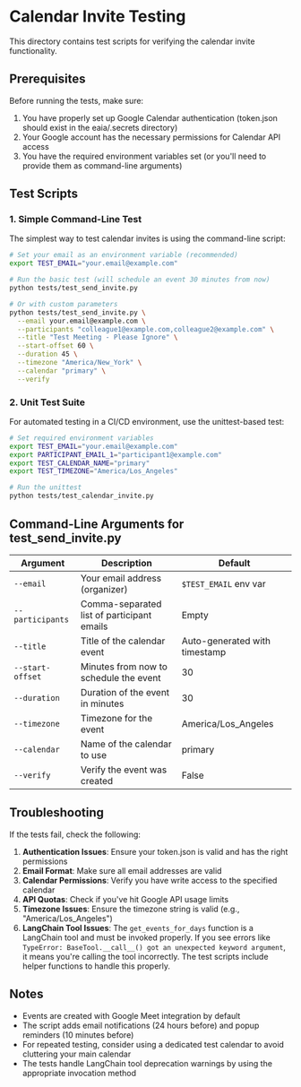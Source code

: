# Calendar Invite Testing

This directory contains test scripts for verifying the calendar invite functionality.

## Prerequisites

Before running the tests, make sure:

1. You have properly set up Google Calendar authentication (token.json should exist in the eaia/.secrets directory)
2. Your Google account has the necessary permissions for Calendar API access
3. You have the required environment variables set (or you'll need to provide them as command-line arguments)

## Test Scripts

### 1. Simple Command-Line Test

The simplest way to test calendar invites is using the command-line script:

```bash
# Set your email as an environment variable (recommended)
export TEST_EMAIL="your.email@example.com"

# Run the basic test (will schedule an event 30 minutes from now)
python tests/test_send_invite.py

# Or with custom parameters
python tests/test_send_invite.py \
  --email your.email@example.com \
  --participants "colleague1@example.com,colleague2@example.com" \
  --title "Test Meeting - Please Ignore" \
  --start-offset 60 \
  --duration 45 \
  --timezone "America/New_York" \
  --calendar "primary" \
  --verify
```

### 2. Unit Test Suite

For automated testing in a CI/CD environment, use the unittest-based test:

```bash
# Set required environment variables
export TEST_EMAIL="your.email@example.com"
export PARTICIPANT_EMAIL_1="participant1@example.com"
export TEST_CALENDAR_NAME="primary"
export TEST_TIMEZONE="America/Los_Angeles"

# Run the unittest
python tests/test_calendar_invite.py
```

## Command-Line Arguments for test_send_invite.py

| Argument | Description | Default |
|----------|-------------|---------|
| `--email` | Your email address (organizer) | `$TEST_EMAIL` env var |
| `--participants` | Comma-separated list of participant emails | Empty |
| `--title` | Title of the calendar event | Auto-generated with timestamp |
| `--start-offset` | Minutes from now to schedule the event | 30 |
| `--duration` | Duration of the event in minutes | 30 |
| `--timezone` | Timezone for the event | America/Los_Angeles |
| `--calendar` | Name of the calendar to use | primary |
| `--verify` | Verify the event was created | False |

## Troubleshooting

If the tests fail, check the following:

1. **Authentication Issues**: Ensure your token.json is valid and has the right permissions
2. **Email Format**: Make sure all email addresses are valid
3. **Calendar Permissions**: Verify you have write access to the specified calendar
4. **API Quotas**: Check if you've hit Google API usage limits
5. **Timezone Issues**: Ensure the timezone string is valid (e.g., "America/Los_Angeles")
6. **LangChain Tool Issues**: The `get_events_for_days` function is a LangChain tool and must be invoked properly. If you see errors like `TypeError: BaseTool.__call__() got an unexpected keyword argument`, it means you're calling the tool incorrectly. The test scripts include helper functions to handle this properly.

## Notes

- Events are created with Google Meet integration by default
- The script adds email notifications (24 hours before) and popup reminders (10 minutes before)
- For repeated testing, consider using a dedicated test calendar to avoid cluttering your main calendar
- The tests handle LangChain tool deprecation warnings by using the appropriate invocation method 